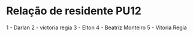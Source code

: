 # Relação de residente PU12

1 - Darlan
2 - victoria regia
3 - Elton
4 - Beatriz Monteiro
5 - Vitoria Regia
